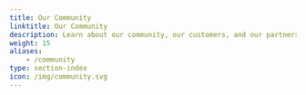 ```yaml
---
title: Our Community
linktitle: Our Community
description: Learn about our community, our customers, and our partners.
weight: 15
aliases:
    - /community
type: section-index
icon: /img/community.svg
---
```


